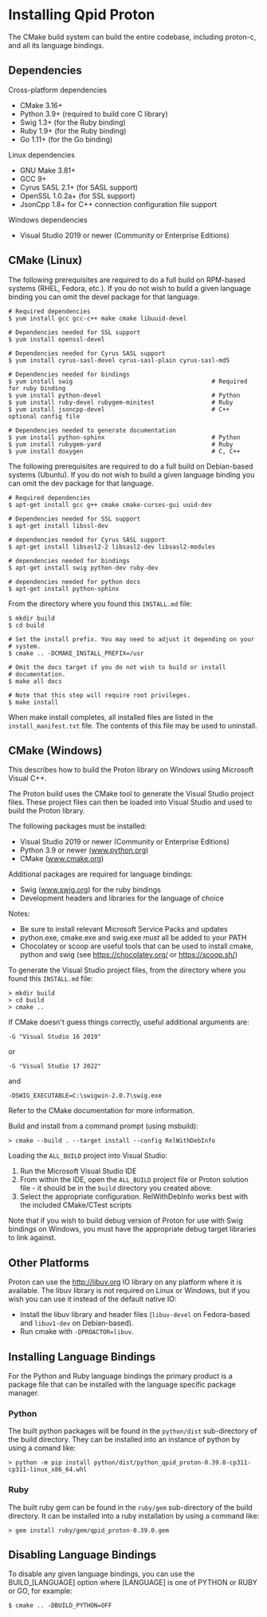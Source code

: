 Installing Qpid Proton
======================

The CMake build system can build the entire codebase, including proton-c,
and all its language bindings.

Dependencies
------------

Cross-platform dependencies

  - CMake 3.16+
  - Python 3.9+ (required to build core C library)
  - Swig 1.3+ (for the Ruby binding)
  - Ruby 1.9+ (for the Ruby binding)
  - Go 1.11+ (for the Go binding)

Linux dependencies

  - GNU Make 3.81+
  - GCC 9+
  - Cyrus SASL 2.1+ (for SASL support)
  - OpenSSL 1.0.2a+ (for SSL support)
  - JsonCpp 1.8+ for C++ connection configuration file support

Windows dependencies

  - Visual Studio 2019 or newer (Community or Enterprise Editions)

CMake (Linux)
-------------

The following prerequisites are required to do a full build on
RPM-based systems (RHEL, Fedora, etc.).  If you do not wish to build a
given language binding you can omit the devel package for that
language.

    # Required dependencies
    $ yum install gcc gcc-c++ make cmake libuuid-devel

    # Dependencies needed for SSL support
    $ yum install openssl-devel

    # Dependencies needed for Cyrus SASL support
    $ yum install cyrus-sasl-devel cyrus-sasl-plain cyrus-sasl-md5

    # Dependencies needed for bindings
    $ yum install swig                                       # Required for ruby binding
    $ yum install python-devel                               # Python
    $ yum install ruby-devel rubygem-minitest                # Ruby
    $ yum install jsoncpp-devel                              # C++ optional config file

    # Dependencies needed to generate documentation
    $ yum install python-sphinx                              # Python
    $ yum install rubygem-yard                               # Ruby
    $ yum install doxygen                                    # C, C++


The following prerequisites are required to do a full build on
Debian-based systems (Ubuntu).  If you do not wish to build a given
language binding you can omit the dev package for that language.

    # Required dependencies
    $ apt-get install gcc g++ cmake cmake-curses-gui uuid-dev

    # Dependencies needed for SSL support
    $ apt-get install libssl-dev

    # dependencies needed for Cyrus SASL support
    $ apt-get install libsasl2-2 libsasl2-dev libsasl2-modules

    # dependencies needed for bindings
    $ apt-get install swig python-dev ruby-dev

    # dependencies needed for python docs
    $ apt-get install python-sphinx

From the directory where you found this `INSTALL.md` file:

    $ mkdir build
    $ cd build

    # Set the install prefix. You may need to adjust it depending on your
    # system.
    $ cmake .. -DCMAKE_INSTALL_PREFIX=/usr

    # Omit the docs target if you do not wish to build or install
    # documentation.
    $ make all docs

    # Note that this step will require root privileges.
    $ make install

When make install completes, all installed files are listed in the
`install_manifest.txt` file. The contents of this file may be used to
uninstall.

CMake (Windows)
---------------

This describes how to build the Proton library on Windows using
Microsoft Visual C++.

The Proton build uses the CMake tool to generate the Visual Studio
project files. These project files can then be loaded into Visual
Studio and used to build the Proton library.

The following packages must be installed:

  - Visual Studio 2019 or newer (Community or Enterprise Editions)
  - Python 3.9 or newer (www.python.org)
  - CMake (www.cmake.org)

Additional packages are required for language bindings:

  - Swig (www.swig.org) for the ruby bindings
  - Development headers and libraries for the language of choice

Notes:
  - Be sure to install relevant Microsoft Service Packs and updates
  - python.exe, cmake.exe and swig.exe _must_ all be added to your PATH
  - Chocolatey or scoop are useful tools that can be used to install cmake, python
    and swig (see https://chocolatey.org/ or https://scoop.sh/)

To generate the Visual Studio project files, from the directory where you found
this `INSTALL.md` file:

    > mkdir build
    > cd build
    > cmake ..

If CMake doesn't guess things correctly, useful additional arguments are:

    -G "Visual Studio 16 2019"
or

    -G "Visual Studio 17 2022"
and

    -DSWIG_EXECUTABLE=C:\swigwin-2.0.7\swig.exe

Refer to the CMake documentation for more information.

Build and install from a command prompt (using msbuild):

    > cmake --build . --target install --config RelWithDebInfo

Loading the `ALL_BUILD` project into Visual Studio:

  1. Run the Microsoft Visual Studio IDE
  2. From within the IDE, open the `ALL_BUILD` project file or Proton
     solution file - it should be in the `build` directory you created
     above.
  3. Select the appropriate configuration. RelWithDebInfo works best
     with the included CMake/CTest scripts

Note that if you wish to build debug version of Proton for use with
Swig bindings on Windows, you must have the appropriate debug target
libraries to link against.

Other Platforms
---------------

Proton can use the http://libuv.org IO library on any platform where
it is available. The libuv library is not required on Linux or Windows,
but if you wish you can use it instead of the default native IO:
  - Install the libuv library and header files (`libuv-devel` on Fedora-based
    and `libuv1-dev` on Debian-based).
  - Run cmake with `-DPROACTOR=libuv`.


Installing Language Bindings
----------------------------

For the Python and Ruby language bindings the primary product is a package file that can be installed with the language specific package manager.

### Python
The built python packages will be found in the `python/dist` sub-directory of the build directory. They can be installed into an instance of python by using a comand like:

    > python -m pip install python/dist/python_qpid_proton-0.39.0-cp311-cp311-linux_x86_64.whl

### Ruby
The built ruby gem can be found in the `ruby/gem` sub-directory of the build directory. It can be installed into a ruby installation by using a command like:

    > gem install ruby/gem/qpid_proton-0.39.0.gem

Disabling Language Bindings
---------------------------

To disable any given language bindings, you can use the
BUILD_[LANGUAGE] option where [LANGUAGE] is one of PYTHON
or RUBY or GO, for example:

    $ cmake .. -DBUILD_PYTHON=OFF
